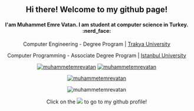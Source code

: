 <h2 align="center"> Hi there! Welcome to my github page! </h2>
<h4 align="center"> I'am Muhammet Emre Vatan. I am student at computer science in Turkey. :nerd_face: </h4>
<p align="center">
  Computer Engineering - Degree Program | 
  <a href="https://bilmuh.trakya.edu.tr" target="blank"> Trakya University </a>
</p>
<p align="center">
  Computer Programming - Associate Degree Program | 
  <a href="https://www.istanbul.edu.tr/tr/_" target="blank"> Istanbul University </a>
</p>

<p align="center">
  <a href="https://www.linkedin.com/in/muhammetemrevatan/" target="blank"><img src="https://img.shields.io/badge/LinkedIn-0077B5?style=for-the-badge&logo=linkedin&logoColor=white"   alt="muhammetemrevatan"></a>
  <a href="https://www.instagram.com/muhammetemrevatan/" target="blank"><img src="https://img.shields.io/badge/Instagram-E4405F?style=for-the-badge&logo=instagram&logoColor=white"   alt="muhammetemrevatan"></a>
</p>

<p align="center"> 
  <a href="https://github-readme-stats.vercel.app/api?username=muhammetemrevatan&show_icons=true&theme=radical" alt="muhammetemrevatan"><img src="https://github-readme-stats.vercel.app/api?username=muhammetemrevatan&show_icons=true&theme=radical" alt="muhammetemrevatan" /></a> 
</p> 

<p align="center"> 
  <img src="https://komarev.com/ghpvc/?username=muhammetemrevatan&label=Profile%20views&color=0e75b6&style=flat" alt="muhammetemrevatan" /> 
</p>

<p align="center">
   Click on the <a href="https://github.com/muhammetemrevatan/"> <img src="https://img.shields.io/badge/GitHub-100000?style=for-the-badge&logo=github&logoColor=white"></a> to go to my github profile!
</p>
